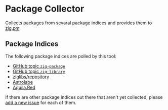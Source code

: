 # Package Collector

Collects packages from sevaral package indices and provides them to [zig.pm](https://zig.pm/).

## Package Indices

The following package indices are polled by this tool:

- [GitHub topic `zig-package`](https://github.com/topic/zig-package)
- [GitHub topic `zig-library`](https://github.com/topic/zig-library)
- [ziglibs/repository](https://github.com/ziglibs/repository)
- [Astrolabe](https://astrolabe.pm/)
- [Aquila.Red](https://aquila.red/)

If there are other package indices out there that aren't yet collected, please [add a new issue](https://github.com/ziglibs/package-collector/issues/new) for each of them.
